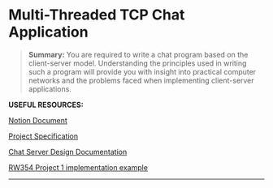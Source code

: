 # Multi-Threaded TCP Chat Application

> **Summary:**
> You are required to write a chat program based on the client-server model. Understanding the principles used in writing
> such a program will provide you with insight into practical computer networks and the problems faced when implementing
> client-server applications.
>
**USEFUL RESOURCES:**

[Notion Document](https://www.notion.so/Project-1-Multi-Threaded-TCP-Chat-Application-2c1c3f0bbbd64af7804654c6951a8d9a#7d8542f6ddaa442fbcc574bf5151ba7f)

[Project Specification](https://cs354.cs.sun.ac.za/ASSIGNMENTS/Assignment1.pdf)

[Chat Server Design Documentation](https://lisas.de/~hauser/download/chatserver.pdf)

[RW354 Project 1 implementation example](https://github.com/ArnoldVssr/VoIP)

---